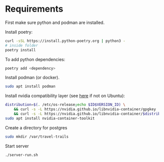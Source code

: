 # Requirements

First make sure python and podman are installed.

Install poetry:

```bash
curl -sSL https://install.python-poetry.org | python3 -
# inside folder
poetry install
```

To add python dependencies:

```bash
poetry add <dependency>
```

Install podman (or docker).

```bash
sudo apt install podman
```

Install nvidia compatibility layer (see [here](https://docs.nvidia.com/datacenter/cloud-native/container-toolkit/install-guide.html) if not on Ubuntu):

```bash
distribution=$(. /etc/os-release;echo $ID$VERSION_ID) \
    && curl -s -L https://nvidia.github.io/libnvidia-container/gpgkey | sudo apt-key add - \
    && curl -s -L https://nvidia.github.io/libnvidia-container/$distribution/libnvidia-container.list | sudo tee /etc/apt/sources.list.d/nvidia-container-toolkit.list
sudo apt install nvidia-container-toolkit
```

Create a directory for postgres
```bash
sudo mkdir /var/travel-trails
```

Start server
```bash
./server-run.sh
```
